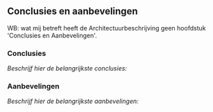 ## Conclusies en aanbevelingen

<p class='note'>
     WB: wat mij betreft heeft de Architectuurbeschrijving geen hoofdstuk 'Conclusies en Aanbevelingen'.
</p>

### Conclusies

*Beschrijf hier de belangrijkste conclusies:* 


### Aanbevelingen

*Beschrijf hier de belangrijkste aanbevelingen:* 

